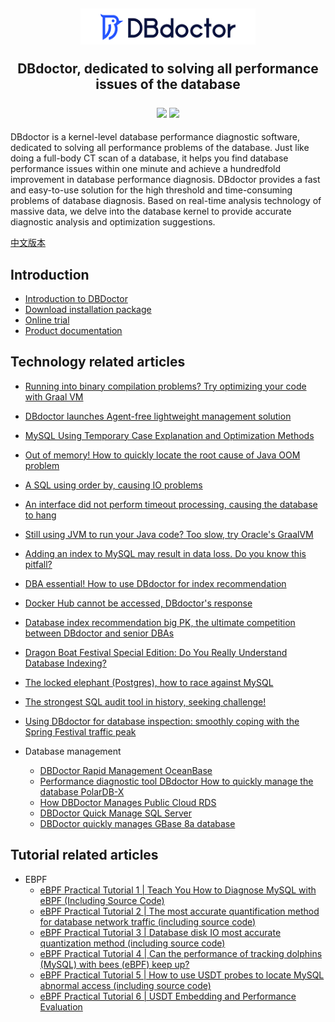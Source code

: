 <h2 align="center">

  <img width="280" src="./images/logo.png" >
    <p> DBdoctor, dedicated to solving all performance issues of the database </p>

  <div align="center">
    <a>
        <img src="https://img.shields.io/badge/author-DBdoctor-DAS.svg">
    </a>
    <a>
        <img src="https://img.shields.io/github/license/DBdoctor-DAS/DBdoctor.svg">
    </a>
  </div>
</h2>
DBdoctor is a kernel-level database performance diagnostic software, dedicated to solving all performance problems of the database.
Just like doing a full-body CT scan of a database, it helps you find database performance issues within one minute and achieve a hundredfold improvement in database performance diagnosis.
DBdoctor provides a fast and easy-to-use solution for the high threshold and time-consuming problems of database diagnosis.
Based on real-time analysis technology of massive data, we delve into the database kernel to provide accurate diagnostic analysis and optimization suggestions.

[中文版本](./README.CN.md)

## Introduction

- [Introduction to DBDoctor](https://github.com/juhaokan/DBdoctorDoc/blob/main/articles/EnglishVersion/dbdoctor-introduce.md)
- [Download installation package](https://www.dbdoctor.cn/h-col-133.html)
- [Online trial](https://demo.dbdoctor.cn/)
- [Product documentation](https://demo.dbdoctor.cn/modules/dbDoctor/mdPreview/index.html?readme=help#/)

## Technology related articles
- [Running into binary compilation problems? Try optimizing your code with Graal VM](https://github.com/juhaokan/DBdoctorDoc/blob/main/articles/EnglishVersion/OptimizeTheCodeWithGraalVM.md)
- [DBdoctor launches Agent-free lightweight management solution](https://github.com/juhaokan/DBdoctorDoc/blob/main/articles/EnglishVersion/DbdoctorIntroducesAgentlessLightweightManagementSolution.md)
- [MySQL Using Temporary Case Explanation and Optimization Methods](https://github.com/juhaokan/DBdoctorDoc/blob/main/articles/EnglishVersion/MySQLUsingTemporary.md)
- [Out of memory! How to quickly locate the root cause of Java OOM problem](https://github.com/juhaokan/DBdoctorDoc/blob/main/articles/EnglishVersion/OutOfMemory.md)
- [A SQL using order by, causing IO problems](https://github.com/juhaokan/DBdoctorDoc/blob/main/articles/EnglishVersion/AnSqlLineUsesOrderBy.md)
- [An interface did not perform timeout processing, causing the database to hang](https://github.com/juhaokan/DBdoctorDoc/blob/main/articles/EnglishVersion/AnInterfaceDidNotTimeOut.md)
- [Still using JVM to run your Java code? Too slow, try Oracle's GraalVM](https://github.com/juhaokan/DBdoctorDoc/blob/main/articles/EnglishVersion/StillRunningYourJavaCodeWithTheJvm.md)
- [Adding an index to MySQL may result in data loss. Do you know this pitfall?](https://github.com/juhaokan/DBdoctorDoc/blob/main/articles/EnglishVersion/MysqlCanLoseDataByAddingAnIndex.md)
- [DBA essential! How to use DBdoctor for index recommendation](https://github.com/juhaokan/DBdoctorDoc/blob/main/articles/EnglishVersion/HowDoIUseDbdoctorForIndexRecommendations.md)
- [Docker Hub cannot be accessed, DBdoctor's response](https://github.com/juhaokan/DBdoctorDoc/blob/main/articles/EnglishVersion/DockerhubCannotBeAccessed.md)
- [Database index recommendation big PK, the ultimate competition between DBdoctor and senior DBAs](https://github.com/juhaokan/DBdoctorDoc/blob/main/articles/EnglishVersion/DatabaseIndexRecommendedLargePk.md)
- [Dragon Boat Festival Special Edition: Do You Really Understand Database Indexing?](https://github.com/juhaokan/DBdoctorDoc/blob/main/articles/EnglishVersion/DoYouReallyKnowAnythingAboutDatabaseIndexing.md)
- [The locked elephant (Postgres), how to race against MySQL](https://github.com/juhaokan/DBdoctorDoc/blob/main/articles/EnglishVersion/TheChainedElephant.md)
- [The strongest SQL audit tool in history, seeking challenge!](https://github.com/juhaokan/DBdoctorDoc/blob/main/articles/EnglishVersion/TheMostPowerfulSqlAuditToolEver.md)
- [Using DBdoctor for database inspection: smoothly coping with the Spring Festival traffic peak](https://github.com/juhaokan/DBdoctorDoc/blob/main/articles/EnglishVersion/CopeWithTheSpringFestivalTrafficPeak.md)

- Database management
    - [DBDoctor Rapid Management OceanBase](https://github.com/juhaokan/DBdoctorDoc/blob/main/articles/EnglishVersion/DbdoctorQuicklyManagesOceanbase.md)
    - [Performance diagnostic tool DBdoctor How to quickly manage the database PolarDB-X](https://github.com/juhaokan/DBdoctorDoc/blob/main/articles/EnglishVersion/DbdoctorQuicklyManagesPolardb-x.md)
    - [How DBDoctor Manages Public Cloud RDS](https://github.com/juhaokan/DBdoctorDoc/blob/main/articles/EnglishVersion/HowDoesDbdoctorManagePublicCloudRds.md)
    - [DBDoctor Quick Manage SQL Server](https://github.com/juhaokan/DBdoctorDoc/blob/main/articles/EnglishVersion/DbdoctorQuicklyManagesSqlServer.md)
    - [DBDoctor quickly manages GBase 8a database](https://github.com/juhaokan/DBdoctorDoc/blob/main/articles/EnglishVersion/DbdoctorQuicklyManageGbase.md)

## Tutorial related articles

- EBPF
    - [eBPF Practical Tutorial 1 | Teach You How to Diagnose MySQL with eBPF (Including Source Code)](https://github.com/juhaokan/DBdoctorDoc/blob/main/articles/EnglishVersion/EBPF01.md)
    - [eBPF Practical Tutorial 2 | The most accurate quantification method for database network traffic (including source code)](https://github.com/juhaokan/DBdoctorDoc/blob/main/articles/EnglishVersion/EBPF02.md)
    - [eBPF Practical Tutorial 3 | Database disk IO most accurate quantization method (including source code)](https://github.com/juhaokan/DBdoctorDoc/blob/main/articles/EnglishVersion/EBPF03.md)
    - [eBPF Practical Tutorial 4 | Can the performance of tracking dolphins (MySQL) with bees (eBPF) keep up?](https://github.com/juhaokan/DBdoctorDoc/blob/main/articles/EnglishVersion/UseEbpfToTrackMysql.md)
    - [eBPF Practical Tutorial 5 | How to use USDT probes to locate MySQL abnormal access (including source code)](https://github.com/juhaokan/DBdoctorDoc/blob/main/articles/EnglishVersion/EBPF05.md)
    - [eBPF Practical Tutorial 6 | USDT Embedding and Performance Evaluation](https://github.com/juhaokan/DBdoctorDoc/blob/main/articles/EnglishVersion/EBPF06.md)
    

